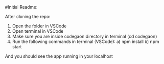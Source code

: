 #Initial Readme: 

<Proof of Concept>

After cloning the repo:
1) Open the folder in VSCode
2) Open terminal in VSCode
3) Make sure you are inside codegaon directory in terminal (cd codegaon)
4) Run the following commands in terminal (VSCode): 
a) npm install
b) npm start

And you should see the app running in your localhost
